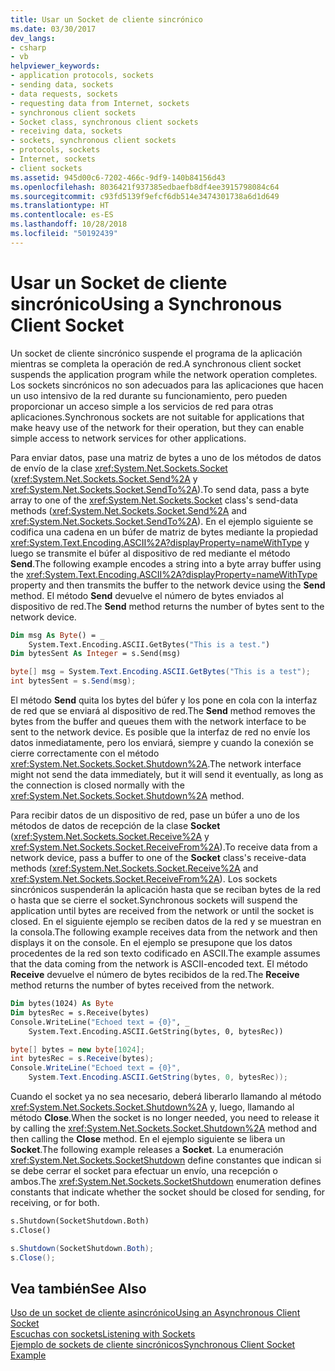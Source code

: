 ```yaml
---
title: Usar un Socket de cliente sincrónico
ms.date: 03/30/2017
dev_langs:
- csharp
- vb
helpviewer_keywords:
- application protocols, sockets
- sending data, sockets
- data requests, sockets
- requesting data from Internet, sockets
- synchronous client sockets
- Socket class, synchronous client sockets
- receiving data, sockets
- sockets, synchronous client sockets
- protocols, sockets
- Internet, sockets
- client sockets
ms.assetid: 945d00c6-7202-466c-9df9-140b84156d43
ms.openlocfilehash: 8036421f937385edbaefb8df4ee3915798084c64
ms.sourcegitcommit: c93fd5139f9efcf6db514e3474301738a6d1d649
ms.translationtype: HT
ms.contentlocale: es-ES
ms.lasthandoff: 10/28/2018
ms.locfileid: "50192439"
---
```

# <a name="using-a-synchronous-client-socket"></a><span data-ttu-id="6d184-102">Usar un Socket de cliente sincrónico</span><span class="sxs-lookup"><span data-stu-id="6d184-102">Using a Synchronous Client Socket</span></span>
<span data-ttu-id="6d184-103">Un socket de cliente sincrónico suspende el programa de la aplicación mientras se completa la operación de red.</span><span class="sxs-lookup"><span data-stu-id="6d184-103">A synchronous client socket suspends the application program while the network operation completes.</span></span> <span data-ttu-id="6d184-104">Los sockets sincrónicos no son adecuados para las aplicaciones que hacen un uso intensivo de la red durante su funcionamiento, pero pueden proporcionar un acceso simple a los servicios de red para otras aplicaciones.</span><span class="sxs-lookup"><span data-stu-id="6d184-104">Synchronous sockets are not suitable for applications that make heavy use of the network for their operation, but they can enable simple access to network services for other applications.</span></span>  
  
 <span data-ttu-id="6d184-105">Para enviar datos, pase una matriz de bytes a uno de los métodos de datos de envío de la clase <xref:System.Net.Sockets.Socket> (<xref:System.Net.Sockets.Socket.Send%2A> y <xref:System.Net.Sockets.Socket.SendTo%2A>).</span><span class="sxs-lookup"><span data-stu-id="6d184-105">To send data, pass a byte array to one of the <xref:System.Net.Sockets.Socket> class's send-data methods (<xref:System.Net.Sockets.Socket.Send%2A> and <xref:System.Net.Sockets.Socket.SendTo%2A>).</span></span> <span data-ttu-id="6d184-106">En el ejemplo siguiente se codifica una cadena en un búfer de matriz de bytes mediante la propiedad <xref:System.Text.Encoding.ASCII%2A?displayProperty=nameWithType> y luego se transmite el búfer al dispositivo de red mediante el método **Send**.</span><span class="sxs-lookup"><span data-stu-id="6d184-106">The following example encodes a string into a byte array buffer using the <xref:System.Text.Encoding.ASCII%2A?displayProperty=nameWithType> property and then transmits the buffer to the network device using the **Send** method.</span></span> <span data-ttu-id="6d184-107">El método **Send** devuelve el número de bytes enviados al dispositivo de red.</span><span class="sxs-lookup"><span data-stu-id="6d184-107">The **Send** method returns the number of bytes sent to the network device.</span></span>  
  
```vb  
Dim msg As Byte() = _  
    System.Text.Encoding.ASCII.GetBytes("This is a test.")  
Dim bytesSent As Integer = s.Send(msg)  
```  
  
```csharp  
byte[] msg = System.Text.Encoding.ASCII.GetBytes("This is a test");  
int bytesSent = s.Send(msg);  
```  
  
 <span data-ttu-id="6d184-108">El método **Send** quita los bytes del búfer y los pone en cola con la interfaz de red que se enviará al dispositivo de red.</span><span class="sxs-lookup"><span data-stu-id="6d184-108">The **Send** method removes the bytes from the buffer and queues them with the network interface to be sent to the network device.</span></span> <span data-ttu-id="6d184-109">Es posible que la interfaz de red no envíe los datos inmediatamente, pero los enviará, siempre y cuando la conexión se cierre correctamente con el método <xref:System.Net.Sockets.Socket.Shutdown%2A>.</span><span class="sxs-lookup"><span data-stu-id="6d184-109">The network interface might not send the data immediately, but it will send it eventually, as long as the connection is closed normally with the <xref:System.Net.Sockets.Socket.Shutdown%2A> method.</span></span>  
  
 <span data-ttu-id="6d184-110">Para recibir datos de un dispositivo de red, pase un búfer a uno de los métodos de datos de recepción de la clase **Socket** (<xref:System.Net.Sockets.Socket.Receive%2A> y <xref:System.Net.Sockets.Socket.ReceiveFrom%2A>).</span><span class="sxs-lookup"><span data-stu-id="6d184-110">To receive data from a network device, pass a buffer to one of the **Socket** class's receive-data methods (<xref:System.Net.Sockets.Socket.Receive%2A> and <xref:System.Net.Sockets.Socket.ReceiveFrom%2A>).</span></span> <span data-ttu-id="6d184-111">Los sockets sincrónicos suspenderán la aplicación hasta que se reciban bytes de la red o hasta que se cierre el socket.</span><span class="sxs-lookup"><span data-stu-id="6d184-111">Synchronous sockets will suspend the application until bytes are received from the network or until the socket is closed.</span></span> <span data-ttu-id="6d184-112">En el siguiente ejemplo se reciben datos de la red y se muestran en la consola.</span><span class="sxs-lookup"><span data-stu-id="6d184-112">The following example receives data from the network and then displays it on the console.</span></span> <span data-ttu-id="6d184-113">En el ejemplo se presupone que los datos procedentes de la red son texto codificado en ASCII.</span><span class="sxs-lookup"><span data-stu-id="6d184-113">The example assumes that the data coming from the network is ASCII-encoded text.</span></span> <span data-ttu-id="6d184-114">El método **Receive** devuelve el número de bytes recibidos de la red.</span><span class="sxs-lookup"><span data-stu-id="6d184-114">The **Receive** method returns the number of bytes received from the network.</span></span>  
  
```vb  
Dim bytes(1024) As Byte  
Dim bytesRec = s.Receive(bytes)  
Console.WriteLine("Echoed text = {0}", _  
    System.Text.Encoding.ASCII.GetString(bytes, 0, bytesRec))  
```  
  
```csharp  
byte[] bytes = new byte[1024];  
int bytesRec = s.Receive(bytes);  
Console.WriteLine("Echoed text = {0}",  
    System.Text.Encoding.ASCII.GetString(bytes, 0, bytesRec));  
```  
  
 <span data-ttu-id="6d184-115">Cuando el socket ya no sea necesario, deberá liberarlo llamando al método <xref:System.Net.Sockets.Socket.Shutdown%2A> y, luego, llamando al método **Close**.</span><span class="sxs-lookup"><span data-stu-id="6d184-115">When the socket is no longer needed, you need to release it by calling the <xref:System.Net.Sockets.Socket.Shutdown%2A> method and then calling the **Close** method.</span></span> <span data-ttu-id="6d184-116">En el ejemplo siguiente se libera un **Socket**.</span><span class="sxs-lookup"><span data-stu-id="6d184-116">The following example releases a **Socket**.</span></span> <span data-ttu-id="6d184-117">La enumeración <xref:System.Net.Sockets.SocketShutdown> define constantes que indican si se debe cerrar el socket para efectuar un envío, una recepción o ambos.</span><span class="sxs-lookup"><span data-stu-id="6d184-117">The <xref:System.Net.Sockets.SocketShutdown> enumeration defines constants that indicate whether the socket should be closed for sending, for receiving, or for both.</span></span>  
  
```vb  
s.Shutdown(SocketShutdown.Both)  
s.Close()  
```  
  
```csharp  
s.Shutdown(SocketShutdown.Both);  
s.Close();  
```  
  
## <a name="see-also"></a><span data-ttu-id="6d184-118">Vea también</span><span class="sxs-lookup"><span data-stu-id="6d184-118">See Also</span></span>  
 [<span data-ttu-id="6d184-119">Uso de un socket de cliente asincrónico</span><span class="sxs-lookup"><span data-stu-id="6d184-119">Using an Asynchronous Client Socket</span></span>](../../../docs/framework/network-programming/using-an-asynchronous-client-socket.md)  
 [<span data-ttu-id="6d184-120">Escuchas con sockets</span><span class="sxs-lookup"><span data-stu-id="6d184-120">Listening with Sockets</span></span>](../../../docs/framework/network-programming/listening-with-sockets.md)  
 [<span data-ttu-id="6d184-121">Ejemplo de sockets de cliente sincrónicos</span><span class="sxs-lookup"><span data-stu-id="6d184-121">Synchronous Client Socket Example</span></span>](../../../docs/framework/network-programming/synchronous-client-socket-example.md)
